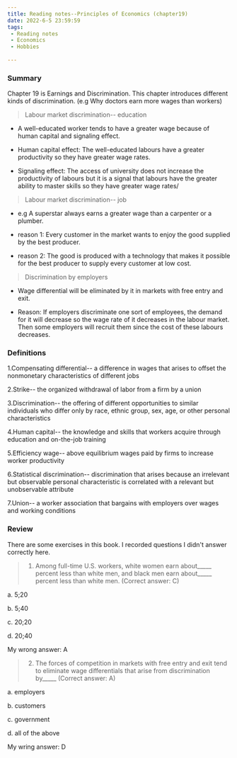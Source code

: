 ```yaml
---
title: Reading notes--Principles of Economics (chapter19)
date: 2022-6-5 23:59:59
tags:
 - Reading notes
 - Economics
 - Hobbies
 
---
```


### Summary

Chapter 19 is Earnings and Discrimination. This chapter introduces different kinds of discrimination. (e.g Why doctors earn more wages than workers)

> Labour market discrimination-- education

* A well-educated worker tends to have a greater wage because of human capital and signaling effect. 

* Human capital effect: The well-educated labours have a greater productivity so they have greater wage rates. 

* Signaling effect: The access of university does not increase the productivity of labours but it is a signal that labours have the greater ability to master skills so they have greater wage rates/  

> Labour market discrimination-- job

* e.g A superstar always earns a greater wage than a carpenter or a plumber.
  
* reason 1: Every customer in the market wants to enjoy the good supplied by the best producer. 
* reason 2: The good is produced with a technology that makes it possible for the best producer to supply every customer at low cost.

> Discrimination by employers
 
* Wage differential will be eliminated by it in markets with free entry and exit.

* Reason: If employers discriminate one sort of employees, the demand for it will decrease so the wage rate of it decreases in the labour market. Then some employers will recruit them since the cost of these labours decreases.

### Definitions

1.Compensating differential-- a difference in wages that arises to offset the nonmonetary characteristics of different jobs

2.Strike-- the organized withdrawal of labor from a firm by a union

3.Discrimination-- the offering of different opportunities to similar individuals who differ only by race, ethnic group, sex, age, or other personal characteristics

4.Human capital-- the knowledge and skills that workers acquire through education and on-the-job training

5.Efficiency wage-- above equilibrium wages paid by firms to increase worker productivity

6.Statistical discrimination-- discrimination that arises because an irrelevant but observable personal characteristic is correlated with a relevant but unobservable attribute

7.Union-- a worker association that bargains with employers over wages and working conditions

### Review

There are some exercises in this book. I recorded questions I didn't answer correctly here.

>1. Among full-time U.S. workers, white women earn about_____ percent less than white men, and black men earn about_____ percent less than white men. (Correct answer: C)

a. 5;20

b. 5;40

c. 20;20

d. 20;40

My wrong answer: A

>2. The forces of competition in markets with free entry and exit tend to eliminate wage differentials that arise from discrimination by_____ (Correct answer: A)

a. employers

b. customers

c. government

d. all of the above

My wring answer: D
